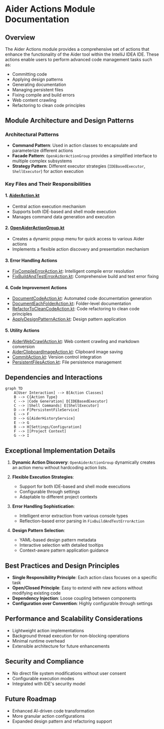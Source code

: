 # Aider Actions Module Documentation

## Overview
The Aider Actions module provides a comprehensive set of actions that enhance the functionality of the Aider tool within the IntelliJ IDEA IDE. These actions enable users to perform advanced code management tasks such as:
- Committing code
- Applying design patterns
- Generating documentation
- Managing persistent files
- Fixing compile and build errors
- Web content crawling
- Refactoring to clean code principles

## Module Architecture and Design Patterns

### Architectural Patterns
- **Command Pattern**: Used in action classes to encapsulate and parameterize different actions
- **Facade Pattern**: `OpenAiderActionGroup` provides a simplified interface to multiple complex subsystems
- **Strategy Pattern**: Different executor strategies (`IDEBasedExecutor`, `ShellExecutor`) for action execution

### Key Files and Their Responsibilities

#### 1. [AiderAction.kt](./aider/AiderAction.kt)
- Central action execution mechanism
- Supports both IDE-based and shell mode execution
- Manages command data generation and execution

#### 2. [OpenAiderActionGroup.kt](./aider/OpenAiderActionGroup.kt)
- Creates a dynamic popup menu for quick access to various Aider actions
- Implements a flexible action discovery and presentation mechanism

#### 3. Error Handling Actions
- [FixCompileErrorAction.kt](./aider/FixCompileErrorAction.kt): Intelligent compile error resolution
- [FixBuildAndTestErrorAction.kt](./aider/FixBuildAndTestErrorAction.kt): Comprehensive build and test error fixing

#### 4. Code Improvement Actions
- [DocumentCodeAction.kt](./aider/DocumentCodeAction.kt): Automated code documentation generation
- [DocumentEachFolderAction.kt](./aider/DocumentEachFolderAction.kt): Folder-level documentation
- [RefactorToCleanCodeAction.kt](./aider/RefactorToCleanCodeAction.kt): Code refactoring to clean code principles
- [ApplyDesignPatternAction.kt](./aider/ApplyDesignPatternAction.kt): Design pattern application

#### 5. Utility Actions
- [AiderWebCrawlAction.kt](./aider/AiderWebCrawlAction.kt): Web content crawling and markdown conversion
- [AiderClipboardImageAction.kt](./aider/AiderClipboardImageAction.kt): Clipboard image saving
- [CommitAction.kt](./aider/CommitAction.kt): Version control integration
- [PersistentFilesAction.kt](./ide/PersistentFilesAction.kt): File persistence management

## Dependencies and Interactions

```mermaid
graph TD
    A[User Interaction] --> B[Action Classes]
    B --> C{Action Type}
    C --> |Code Generation| D[IDEBasedExecutor]
    C --> |Shell Commands| E[ShellExecutor]
    D --> F[PersistentFileService]
    E --> F
    D --> G[AiderHistoryService]
    E --> G
    B --> H[Settings/Configuration]
    F --> I[Project Context]
    G --> I
```

## Exceptional Implementation Details

1. **Dynamic Action Discovery**: `OpenAiderActionGroup` dynamically creates an action menu without hardcoding action lists.

2. **Flexible Execution Strategies**: 
   - Support for both IDE-based and shell mode executions
   - Configurable through settings
   - Adaptable to different project contexts

3. **Error Handling Sophistication**:
   - Intelligent error extraction from various console types
   - Reflection-based error parsing in `FixBuildAndTestErrorAction`

4. **Design Pattern Selection**:
   - YAML-based design pattern metadata
   - Interactive selection with detailed tooltips
   - Context-aware pattern application guidance

## Best Practices and Design Principles

- **Single Responsibility Principle**: Each action class focuses on a specific task
- **Open/Closed Principle**: Easy to extend with new actions without modifying existing code
- **Dependency Injection**: Loose coupling between components
- **Configuration over Convention**: Highly configurable through settings

## Performance and Scalability Considerations

- Lightweight action implementations
- Background thread execution for non-blocking operations
- Minimal runtime overhead
- Extensible architecture for future enhancements

## Security and Compliance

- No direct file system modifications without user consent
- Configurable execution modes
- Integrated with IDE's security model

## Future Roadmap

- Enhanced AI-driven code transformation
- More granular action configurations
- Expanded design pattern and refactoring support

